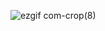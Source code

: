 ![ezgif com-crop(8)](https://github.com/user-attachments/assets/5defdd59-9028-40db-b467-1864f08b290d)
